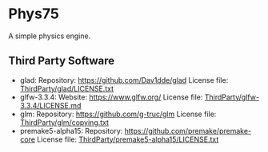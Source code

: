 # Phys75
A simple physics engine.

## Third Party Software
- glad: Repository: https://github.com/Dav1dde/glad License file: [ThirdParty/glad/LICENSE.txt](ThirdParty/glad/LICENSE.txt)
- glfw-3.3.4: Website: https://www.glfw.org/ License file: [ThirdParty/glfw-3.3.4/LICENSE.md](ThirdParty/glfw-3.3.4/LICENSE.md)
- glm: Repository: https://github.com/g-truc/glm License file: [ThirdParty/glm/copying.txt](ThirdParty/glm/copying.txt)
- premake5-alpha15: Repository: https://github.com/premake/premake-core License file: [ThirdParty/premake5-alpha15/LICENSE.txt](ThirdParty/premake5-alpha15/LICENSE.txt)